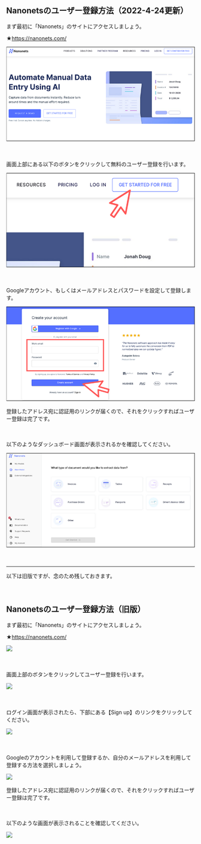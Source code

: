 ## Nanonetsのユーザー登録方法（2022-4-24更新）

まず最初に「Nanonets」のサイトにアクセスしましょう。

★https://nanonets.com/

![](images/1-v2.png)

　

画面上部にある以下のボタンをクリックして無料のユーザー登録を行います。

![](images/2-v2.png)

　

Googleアカウント、もしくはメールアドレスとパスワードを設定して登録します。

![](images/3-v2.png)

登録したアドレス宛に認証用のリンクが届くので、それをクリックすればユーザー登録は完了です。　

　

以下のようなダッシュボード画面が表示されるかを確認してください。

![](images/4-v2.png)

　

---

以下は旧版ですが、念のため残しておきます。

　


## Nanonetsのユーザー登録方法（旧版）

まず最初に「Nanonets」のサイトにアクセスしましょう。

★https://nanonets.com/

![](images/1.jpg)

　

画面上部のボタンをクリックしてユーザー登録を行います。

![](images/2.jpg)

　

ログイン画面が表示されたら、下部にある【Sign up】のリンクをクリックしてください。

![](images/3.jpg)

　

Googleのアカウントを利用して登録するか、自分のメールアドレスを利用して登録する方法を選択しましょう。

![](images/4.jpg)

登録したアドレス宛に認証用のリンクが届くので、それをクリックすればユーザー登録は完了です。　

　

以下のような画面が表示されることを確認してください。

![](images/5.jpg)
